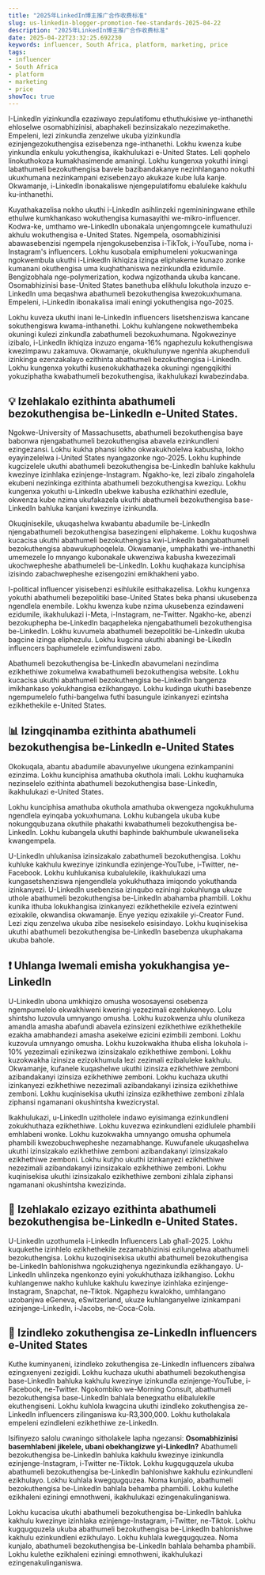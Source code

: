 ```yaml
---
title: "2025年LinkedIn博主推广合作收费标准"
slug: us-linkedin-blogger-promotion-fee-standards-2025-04-22
description: "2025年LinkedIn博主推广合作收费标准"
date: 2025-04-22T23:32:25.692230
keywords: influencer, South Africa, platform, marketing, price
tags:
- influencer
- South Africa
- platform
- marketing
- price
showToc: true
---
```


I-LinkedIn yizinkundla ezaziwayo zepulatifomu ethuthukisiwe ye-inthanethi ehloselwe osomabhizinisi, abaphakeli bezinsizakalo nezezimakethe. Empeleni, lezi zinkundla zenzelwe ukuba yizinkundla ezinjengezokuthengisa ezisebenza nge-inthanethi. Lokhu kwenza kube yinkundla enkulu yokuthengisa, ikakhulukazi e-United States.
Leli qophelo linokuthokoza kumakhasimende amaningi. Lokhu kungenxa yokuthi iningi labathumeli bezokuthengisa bavele bazibandakanye nezinhlangano nokuthi ukuxhumana nezinkampani ezisebenzayo akukaze kube lula kanje. Okwamanje, i-LinkedIn ibonakaliswe njengepulatifomu ebaluleke kakhulu ku-inthanethi.

Kuyathakazelisa nokho ukuthi i-LinkedIn asihlinzeki ngemininingwane ethile ethulwe kumkhankaso wokuthengisa kumasayithi we-mikro-influencer. Kodwa-ke, umthamo we-LinkedIn ubonakala unjengomngcele kumathuluzi akhulu wokuthengisa e-United States. 
Ngempela, osomabhizinisi abawasebenzisi ngempela njengokusebenzisa i-TikTok, i-YouTube, noma i-Instagram's influencers. Lokhu kusobala emiphumeleni yokucwaninga ngokwembula ukuthi i-LinkedIn ikhiqiza izinga eliphakeme kunazo zonke kumanani okuthengisa uma kuqhathaniswa nezinkundla ezidumile.
Bengizobhala nge-polymerization, kodwa ngizothanda ukuba kancane.
Osomabhizinisi base-United States banethuba elikhulu lokuthola inzuzo e-LinkedIn uma beqashwa abathumeli bezokuthengisa kwezokuxhumana. Empeleni, i-LinkedIn ibonakalisa imali eningi yokuthengisa ngo-2025.

Lokhu kuveza ukuthi inani le-LinkedIn influencers lisetshenziswa kancane sokuthengiswa kwama-inthanethi. Lokhu kuhlangene nokwethembeka okuningi kulezi zinkundla zabathumeli bezokuxhumana. 
Ngokwezinye izibalo, i-LinkedIn ikhiqiza inzuzo engama-16% ngaphezulu kokuthengiswa kwezimpawu zakamuva.
Okwamanje, okukhulunywe ngenhla akuphenduli izinkinga ezenzakalayo ezithinta abathumeli bezokuthengisa i-LinkedIn. Lokhu kungenxa yokuthi kusenokukhathazeka okuningi ngengqikithi yokuziphatha kwabathumeli bezokuthengisa, ikakhulukazi kwabezindaba.

## 💡 Izehlakalo ezithinta abathumeli bezokuthengisa be-LinkedIn e-United States.

Ngokwe-University of Massachusetts, abathumeli bezokuthengisa baye babonwa njengabathumeli bezokuthengisa abavela ezinkundleni ezingezansi. Lokhu kukha phansi lokho okwakukholelwa kabusha, lokho eyayinzelelwa i-United States nyangazonke ngo-2025. Lokhu kuphinde kugcizelele ukuthi abathumeli bezokuthengisa be-LinkedIn bahluke kakhulu kwezinye izinhlaka ezinjenge-Instagram.
Ngakho-ke, lezi zibalo zingaholela ekubeni nezinkinga ezithinta abathumeli bezokuthengisa kweziqu. Lokhu kungenxa yokuthi u-LinkedIn ubekwe kabusha ezikhathini ezedlule, okwenza kube nzima ukufakazela ukuthi abathumeli bezokuthengisa base-LinkedIn bahluka kanjani kwezinye izinkundla.

Okuqinisekile, ukuqashelwa kwabantu abadumile be-LinkedIn njengabathumeli bezokuthengisa basezingeni eliphakeme. Lokhu kuqoshwa kucacisa ukuthi abathumeli bezokuthengisa kwi-LinkedIn bangabathumeli bezokuthengisa abawukuphoqelela.
Okwamanje, umphakathi we-inthanethi umemezele lo mnyango kubonakale ukwenziwa kabusha kwezezimali ukochwepheshe abathumeleli be-LinkedIn. Lokhu kuqhakaza kunciphisa izisindo zabachwepheshe ezisengozini emikhakheni yabo.


I-political influencer yisisebenzi esihlukile esithakazelisa. Lokhu kungenxa yokuthi abathumeli bezepolitiki base-United States beka phansi ukusebenza ngendlela enembile. Lokhu kwenza kube nzima ukusebenza ezindaweni ezidumile, ikakhulukazi i-Meta, i-Instagram, ne-Twitter.
Ngakho-ke, abenzi bezokuphepha be-LinkedIn baqapheleka njengabathumeli bezokuthengisa be-LinkedIn. Lokhu kuvumela abathumeli bezepolitiki be-LinkedIn ukuba bagcine izinga eliphezulu. Lokhu kugcina ukuthi abaningi be-LikedIn influencers baphumelele ezimfundisweni zabo.


Abathumeli bezokuthengisa be-LinkedIn abavumelani nezindima ezikhethiwe zokumelwa kwabathumeli bezokuthengisa website. Lokhu kucacisa ukuthi abathumeli bezokuthengisa be-LinkedIn bangenza imikhankaso yokukhangisa ezikhangayo. Lokhu kudinga ukuthi basebenze ngempumelelo futhi-bangelwa futhi basungule izinkanyezi ezintsha ezikhethekile e-United States.

## 📊 Izingqinamba ezithinta abathumeli bezokuthengisa be-LinkedIn e-United States

Okokuqala, abantu abadumile abavunyelwe ukungena ezinkampanini ezinzima. Lokhu kunciphisa amathuba okuthola imali. Lokhu kuqhamuka nezinselelo ezithinta abathumeli bezokuthengisa base-LinkedIn, ikakhulukazi e-United States.

Lokhu kunciphisa amathuba okuthola amathuba okwengeza ngokukhuluma ngendlela eyinqaba yokuxhumana. Lokhu kubangela ukuba kube nokungqubuzana okuthile phakathi kwabathumeli bezokuthengisa be-LinkedIn. Lokhu kubangela ukuthi baphinde bakhumbule ukwaneliseka kwangempela.

U-LinkedIn uhlukanisa izinsizakalo zabathumeli bezokuthengisa. Lokhu kuhluke kakhulu kwezinye izinkundla ezinjenge-YouTube, i-Twitter, ne-Facebook. Lokhu kuhlukanisa kubalulekile, ikakhulukazi uma kungasetshenziswa njengendlela yokukhuthaza imiqondo yokuthanda izinkanyezi.
U-LinkedIn usebenzisa izinqubo eziningi zokuhlunga ukuze uthole abathumeli bezokuthengisa be-LinkedIn abahamba phambili. Lokhu kunika ithuba lokukhangisa izinkanyezi ezikhethekile ezivela ezintweni ezixakile, okwandisa okwamanje.
Enye yeziqu ezixakile yi-Creator Fund. Lezi ziqu zenzelwa ukuba zibe nesisekelo esisindayo. Lokhu kuqinisekisa ukuthi abathumeli bezokuthengisa be-LinkedIn basebenza ukuphakama ukuba bahole.

## ❗ Uhlanga lwemali emisha yokukhangisa ye-LinkedIn

U-LinkedIn ubona umkhiqizo omusha wososayensi osebenza ngempumelelo ekwakhiweni kweringi yezezimali ezehlukeneyo. Lolu shintsho luzovula umnyango omusha.
Lokhu kuzokwenza uhlu olunikeza amandla amasha abafundi abavela ezinsizeni ezikhethiwe ezikhethekile ezakha amabhandezi amasha asekelwe ezicini ezimbili zemboni. Lokhu kuzovula umnyango omusha.
Lokhu kuzokwakha ithuba elisha lokuhola i-10% yezezimali ezinikezwa izinsizakalo ezikhethiwe zemboni. Lokhu kuzokwakha izinsiza ezizokhumula lezi zezimali ezibaluleke kakhulu.
Okwamanje, kufanele kuqashelwe ukuthi izinsiza ezikhethiwe zemboni azibandakanyi izinsiza ezikhethiwe zemboni. Lokhu kuchaza ukuthi izinkanyezi ezikhethiwe nezezimali azibandakanyi izinsiza ezikhethiwe zemboni. Lokhu kuqinisekisa ukuthi izinsiza ezikhethiwe zemboni zihlala ziphansi ngamanani okushintsha kwezicrystal.

Ikakhulukazi, u-LinkedIn uzitholele indawo eyisimanga ezinkundleni zokukhuthaza ezikhethiwe. Lokhu kuvezwa ezinkundleni ezidlulele phambili emhlabeni wonke. Lokhu kuzokwakha umnyango omusha ophumela phambili kwezobuchwepheshe nezamabhange.
Kuwufanele ukuqashelwa ukuthi izinsizakalo ezikhethiwe zemboni azibandakanyi izinsizakalo ezikhethiwe zemboni. Lokhu kutjho ukuthi izinkanyezi ezikhethiwe nezezimali azibandakanyi izinsizakalo ezikhethiwe zemboni. Lokhu kuqinisekisa ukuthi izinsizakalo ezikhethiwe zemboni zihlala ziphansi ngamanani okushintsha kwezizinda.


## 📅 Izehlakalo ezizayo ezithinta abathumeli bezokuthengisa be-LinkedIn e-United States.


U-LinkedIn uzothumela i-LinkedIn Influencers Lab għall-2025. Lokhu kuqukethe izinhlelo ezikhethekile zezamabhizinisi ezilungelwa abathumeli bezokuthengisa. Lokhu kuzoqinisekisa ukuthi abathumeli bezokuthengisa be-LinkedIn bahlonishwa ngokuziqhenya ngezinkundla ezikhangayo.
U-LinkedIn uhlinzeka ngenkonzo eyini yokukhuthaza izikhangiso. Lokhu kuhlangenwe nakho kuhluke kakhulu kwezinye izinhlaka ezinjenge-Instagram, Snapchat, ne-Tiktok.
Ngaphezu kwalokho, umhlangano uzobanjwa eGeneva, eSwitzerland, ukuze kuhlanganyelwe izinkampani ezinjenge-LinkedIn, i-Jacobs, ne-Coca-Cola.

## 👔 Izindleko zokuthengisa ze-LinkedIn influencers e-United States

Kuthe kuminyaneni, izindleko zokuthengisa ze-LinkedIn influencers zibalwa ezingxenyeni zezigidi. Lokhu kuchaza ukuthi abathumeli bezokuthengisa base-LinkedIn bahluka kakhulu kwezinye izinkundla ezinjenge-YouTube, i-Facebook, ne-Twitter.
Ngokombiko we-Morning Consult, abathumeli bezokuthengisa base-LinkedIn bahlala benegxathu elibalulekile ekuthengiseni. Lokhu kuhlola kwagcina ukuthi izindleko zokuthengisa ze-LinkedIn influencers zilinganiswa ku-R3,300,000. Lokhu kutholakala empeleni ezindleleni ezikhethiwe ze-LinkedIn.


Isifinyezo salolu cwaningo sitholakele lapha ngezansi:
**Osomabhizinisi basemhlabeni jikelele, ubani obekhangizwe yi-LinkedIn?**
Abathumeli bezokuthengisa be-LinkedIn bahluka kakhulu kwezinye izinkundla ezinjenge-Instagram, i-Twitter ne-Tiktok. Lokhu kugqugquzela ukuba abathumeli bezokuthengisa be-LinkedIn bahlonishwe kakhulu ezinkundleni ezikhulayo. Lokhu kuhlala kwegqugquzea. Noma kunjalo, abathumeli bezokuthengisa be-LinkedIn bahlala behamba phambili. Lokhu kulethe ezikhaleni eziningi emnothweni, ikakhulukazi ezingenakulinganiswa. 


Lokhu kucacisa ukuthi abathumeli bezokuthengisa be-LinkedIn bahluka kakhulu kwezinye izinhlaka ezinjenge-Instagram, i-Twitter, ne-Tiktok. Lokhu kugqugquzela ukuba abathumeli bezokuthengisa be-LinkedIn bahlonishwe kakhulu ezinkundleni ezikhulayo. Lokhu kuhlala kwegqugquzea. Noma kunjalo, abathumeli bezokuthengisa be-LinkedIn bahlala behamba phambili. Lokhu kulethe ezikhaleni eziningi emnothweni, ikakhulukazi ezingenakulinganiswa.